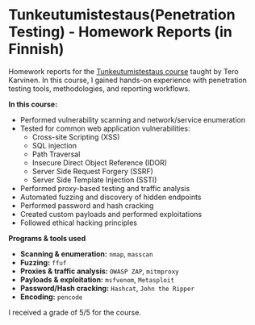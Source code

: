#  Tunkeutumistestaus(Penetration Testing) - Homework Reports (in Finnish)

Homework reports for the [Tunkeutumistestaus course](https://terokarvinen.com/2024/tunkeutumistestaus-ici001as3a-3002-2024p4-loppusyksy-pentest/) taught by Tero Karvinen.
In this course, I gained hands-on experience with penetration testing tools, methodologies, and reporting workflows.

**In this course:**
- Performed vulnerability scanning and network/service enumeration
- Tested for common web application vulnerabilities:
  - Cross-site Scripting (XSS)
  - SQL injection
  - Path Traversal
  - Insecure Direct Object Reference (IDOR)
  - Server Side Request Forgery (SSRF)
  - Server Side Template Injection (SSTI)
- Performed proxy-based testing and traffic analysis
- Automated fuzzing and discovery of hidden endpoints
- Performed password and hash cracking
- Created custom payloads and performed exploitations
- Followed ethical hacking principles

**Programs & tools used**
- **Scanning & enumeration:** `nmap`, `masscan`
- **Fuzzing:** `ffuf`
- **Proxies & traffic analysis:** `OWASP ZAP`, `mitmproxy`
- **Payloads & exploitation:** `msfvenom`, `Metasploit`
- **Password/Hash cracking:** `Hashcat`, `John the Ripper`
- **Encoding:** `pencode`

I received a grade of 5/5 for the course.
